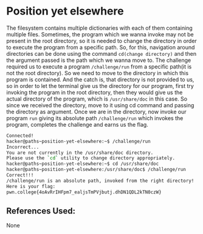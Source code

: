 # Position yet elsewhere
The filesystem contains multiple dictionaries with each of them containing multiple files. Sometimes, 
the program which we wanna invoke may not be present in the root directory, so it is needed to change the directory in order to execute the program from a specific path. So, for this, navigation around 
directories can be done using the command `cd(change directory)` and then the argument passed is the path which we wanna move to. The challenge required us to execute a program `/challenge/run` from a 
specific path(it is not the root directory). So we need to move to the directory in which this program
is contained. And the catch is, that directory is not provided to us, so in order to let the terminal
give us the directory for our program, first try invoking the program in the root directory, then they
would give us the actual directory of the program, which is `/usr/share/doc` in this
case. So since we received the directory, move to it using cd command and passing the directory as 
argument. Once we are in the directory, now invoke our program `run` giving its absolute path
`/challenge/run` which invokes the program, completes the challenge and earns us the flag.

```bash
Connected!
hacker@paths~position-yet-elsewhere:~$ /challenge/run
Incorrect...
You are not currently in the /usr/share/doc directory.
Please use the `cd` utility to change directory appropriately.
hacker@paths~position-yet-elsewhere:~$ cd /usr/share/doc
hacker@paths~position-yet-elsewhere:/usr/share/doc$ /challenge/run
Correct!!!
/challenge/run is an absolute path, invoked from the right directory!
Here is your flag:
pwn.college{4oAvRrIHFpm7_ealjsTmPVjbutj.dhDN1QDL2kTN0czW}
```
## References Used:
None
